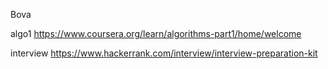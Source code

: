 


Bova

  algo1
    https://www.coursera.org/learn/algorithms-part1/home/welcome

  interview
    https://www.hackerrank.com/interview/interview-preparation-kit
    
    
    
